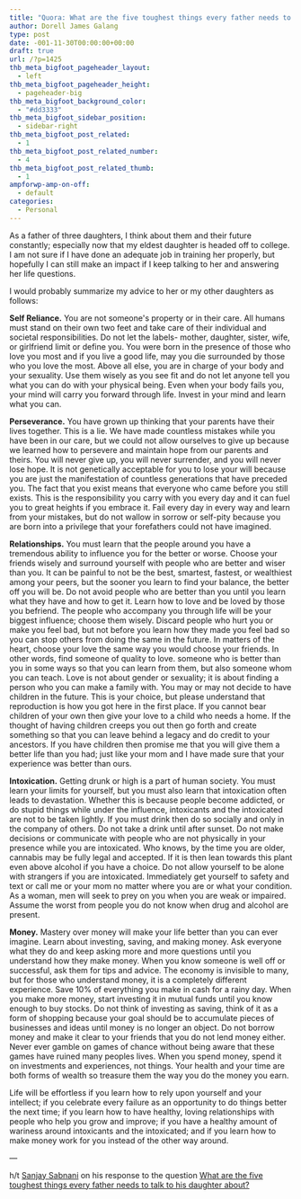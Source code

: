 ```yaml
---
title: "Quora: What are the five toughest things every father needs to talk to his daughter about?"
author: Dorell James Galang
type: post
date: -001-11-30T00:00:00+00:00
draft: true
url: /?p=1425
thb_meta_bigfoot_pageheader_layout:
  - left
thb_meta_bigfoot_pageheader_height:
  - pageheader-big
thb_meta_bigfoot_background_color:
  - "#dd3333"
thb_meta_bigfoot_sidebar_position:
  - sidebar-right
thb_meta_bigfoot_post_related:
  - 1
thb_meta_bigfoot_post_related_number:
  - 4
thb_meta_bigfoot_post_related_thumb:
  - 1
ampforwp-amp-on-off:
  - default
categories:
  - Personal
---
```


As a father of three daughters, I think about them and their future constantly; especially now that my eldest daughter is headed off to college. I am not sure if I have done an adequate job in training her properly, but hopefully I can still make an impact if I keep talking to her and answering her life questions.

I would probably summarize my advice to her or my other daughters as follows:

**Self Reliance.** You are not someone's property or in their care. All humans must stand on their own two feet and take care of their individual and societal responsibilities. Do not let the labels- mother, daughter, sister, wife, or girlfriend limit or define you. You were born in the presence of those who love you most and if you live a good life, may you die surrounded by those who you love the most. Above all else, you are in charge of your body and your sexuality. Use them wisely as you see fit and do not let anyone tell you what you can do with your physical being. Even when your body fails you, your mind will carry you forward through life. Invest in your mind and learn what you can.

**Perseverance.** You have grown up thinking that your parents have their lives together. This is a lie. We have made countless mistakes while you have been in our care, but we could not allow ourselves to give up because we learned how to persevere and maintain hope from our parents and theirs. You will never give up, you will never surrender, and you will never lose hope. It is not genetically acceptable for you to lose your will because you are just the manifestation of countless generations that have preceded you. The fact that you exist means that everyone who came before you still exists. This is the responsibility you carry with you every day and it can fuel you to great heights if you embrace it. Fail every day in every way and learn from your mistakes, but do not wallow in sorrow or self-pity because you are born into a privilege that your forefathers could not have imagined.

**Relationships.** You must learn that the people around you have a tremendous ability to influence you for the better or worse. Choose your friends wisely and surround yourself with people who are better and wiser than you. It can be painful to not be the best, smartest, fastest, or wealthiest among your peers, but the sooner you learn to find your balance, the better off you will be. Do not avoid people who are better than you until you learn what they have and how to get it. Learn how to love and be loved by those you befriend. The people who accompany you through life will be your biggest influence; choose them wisely. Discard people who hurt you or make you feel bad, but not before you learn how they made you feel bad so you can stop others from doing the same in the future. In matters of the heart, choose your love the same way you would choose your friends. In other words, find someone of quality to love. someone who is better than you in some ways so that you can learn from them, but also someone whom you can teach. Love is not about gender or sexuality; it is about finding a person who you can make a family with. You may or may not decide to have children in the future. This is your choice, but please understand that reproduction is how you got here in the first place. If you cannot bear children of your own then give your love to a child who needs a home. If the thought of having children creeps you out then go forth and create something so that you can leave behind a legacy and do credit to your ancestors. If you have children then promise me that you will give them a better life than you had; just like your mom and I have made sure that your experience was better than ours.

**Intoxication.** Getting drunk or high is a part of human society. You must learn your limits for yourself, but you must also learn that intoxication often leads to devastation. Whether this is because people become addicted, or do stupid things while under the influence, intoxicants and the intoxicated are not to be taken lightly. If you must drink then do so socially and only in the company of others. Do not take a drink until after sunset. Do not make decisions or communicate with people who are not physically in your presence while you are intoxicated. Who knows, by the time you are older, cannabis may be fully legal and accepted. If it is then lean towards this plant even above alcohol if you have a choice. Do not allow yourself to be alone with strangers if you are intoxicated. Immediately get yourself to safety and text or call me or your mom no matter where you are or what your condition. As a woman, men will seek to prey on you when you are weak or impaired. Assume the worst from people you do not know when drug and alcohol are present.

**Money.** Mastery over money will make your life better than you can ever imagine. Learn about investing, saving, and making money. Ask everyone what they do and keep asking more and more questions until you understand how they make money. When you know someone is well off or successful, ask them for tips and advice. The economy is invisible to many, but for those who understand money, it is a completely different experience. Save 10% of everything you make in cash for a rainy day. When you make more money, start investing it in mutual funds until you know enough to buy stocks. Do not think of investing as saving, think of it as a form of shopping because your goal should be to accumulate pieces of businesses and ideas until money is no longer an object. Do not borrow money and make it clear to your friends that you do not lend money either. Never ever gamble on games of chance without being aware that these games have ruined many peoples lives. When you spend money, spend it on investments and experiences, not things. Your health and your time are both forms of wealth so treasure them the way you do the money you earn.

Life will be effortless if you learn how to rely upon yourself and your intellect; if you celebrate every failure as an opportunity to do things better the next time; if you learn how to have healthy, loving relationships with people who help you grow and improve; if you have a healthy amount of wariness around intoxicants and the intoxicated; and if you learn how to make money work for you instead of the other way around.

&#8212;

h/t <a href="http://www.quora.com/Sanjay-Sabnani" rel="nofollow">Sanjay Sabnani</a> on his response to the question [What are the five toughest things every father needs to talk to his daughter about?][1]

[1]: http://www.quora.com/What-are-the-five-toughest-things-every-father-needs-to-talk-to-his-daughter-about/answer/Sanjay-Sabnani
